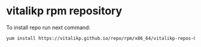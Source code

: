 vitalikp rpm repository
======
To install repo run next command:
```bash
yum install https://vitalikp.github.io/repo/rpm/x86_64/vitalikp-repos-0.1-1.noarch.rpm
```
